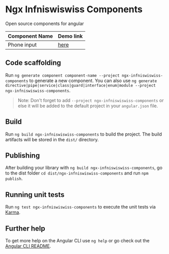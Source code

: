 # Ngx Infniswiswiss Components

Open source components for angular

| Component Name | Demo link |
|---	|---	|
|Phone input |  [here](https://codesandbox.io/s/twilight-butterfly-m0oci?file=/src/app/app.component.html) |

## Code scaffolding

Run `ng generate component component-name --project ngx-infniswiswiss-components` to generate a new component. You can also use `ng generate directive|pipe|service|class|guard|interface|enum|module --project ngx-infniswiswiss-components`.
> Note: Don't forget to add `--project ngx-infniswiswiss-components` or else it will be added to the default project in your `angular.json` file. 

## Build

Run `ng build ngx-infniswiswiss-components` to build the project. The build artifacts will be stored in the `dist/` directory.

## Publishing

After building your library with `ng build ngx-infniswiswiss-components`, go to the dist folder `cd dist/ngx-infniswiswiss-components` and run `npm publish`.

## Running unit tests

Run `ng test ngx-infniswiswiss-components` to execute the unit tests via [Karma](https://karma-runner.github.io).

## Further help

To get more help on the Angular CLI use `ng help` or go check out the [Angular CLI README](https://github.com/angular/angular-cli/blob/master/README.md).
